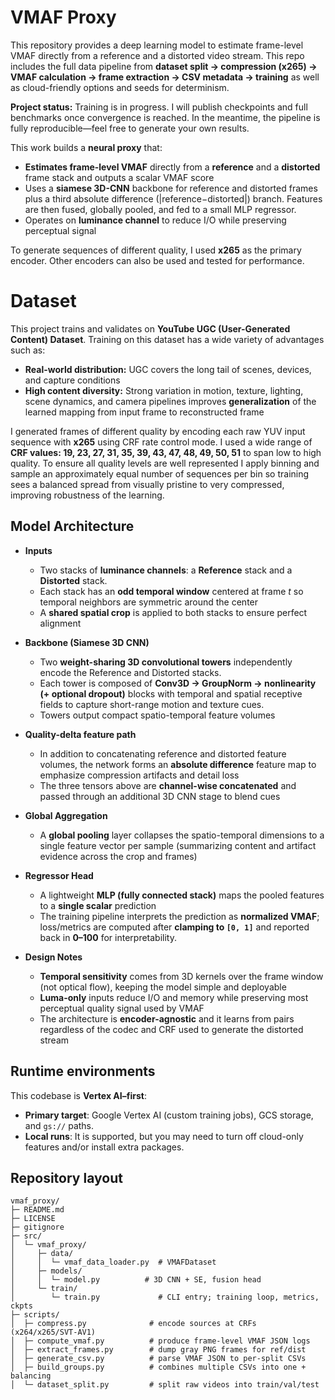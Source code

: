 # VMAF Proxy

This repository provides a deep learning model to estimate frame-level VMAF directly from a reference and a distorted video stream. This repo includes the full data pipeline from **dataset split → compression (x265) → VMAF calculation → frame extraction → CSV metadata → training** as well as cloud-friendly options and seeds for determinism.

**Project status:** Training is in progress. I will publish checkpoints and full benchmarks once convergence is reached. In the meantime, the pipeline is fully reproducible—feel free to generate your own results.

This work builds a **neural proxy** that:

- **Estimates frame-level VMAF** directly from a **reference** and a **distorted** frame stack and outputs a scalar VMAF score
- Uses a **siamese 3D-CNN** backbone for reference and distorted frames plus a third absolute difference (|reference−distorted|) branch. Features are then fused, globally pooled, and fed to a small MLP regressor.
- Operates on **luminance channel** to reduce I/O while preserving perceptual signal

To generate sequences of different quality, I used **x265** as the primary encoder. Other encoders can also be used and tested for performance.

# Dataset
This project trains and validates on **YouTube UGC (User-Generated Content) Dataset**. Training on this dataset has a wide variety of advantages such as:
- **Real-world distribution:** UGC covers the long tail of scenes, devices, and capture conditions
- **High content diversity:** Strong variation in motion, texture, lighting, scene dynamics, and camera pipelines improves **generalization** of the learned mapping from input frame to reconstructed frame

 I generated frames of different quality by encoding each raw YUV input sequence with **x265** using CRF rate control mode. I used a wide range of **CRF values: 19, 23, 27, 31, 35, 39, 43, 47, 48, 49, 50, 51** to span low to high quality. To ensure all quality levels are well represented I apply binning and sample an approximately equal number of sequences per bin so training sees a balanced spread from visually pristine to very compressed, improving robustness of the learning.

## Model Architecture
- **Inputs**
  - Two stacks of **luminance channels**: a **Reference** stack and a **Distorted** stack.
  - Each stack has an **odd temporal window** centered at frame *t* so temporal neighbors are symmetric around the center
  - A **shared spatial crop** is applied to both stacks to ensure perfect alignment

- **Backbone (Siamese 3D CNN)**
  - Two **weight-sharing 3D convolutional towers** independently encode the Reference and Distorted stacks.
  - Each tower is composed of **Conv3D → GroupNorm → nonlinearity (+ optional dropout)** blocks with temporal and spatial receptive fields to capture short-range motion and texture cues.
  - Towers output compact spatio-temporal feature volumes

- **Quality-delta feature path**
  - In addition to concatenating reference and distorted feature volumes, the network forms an **absolute difference** feature map to emphasize compression artifacts and detail loss
  - The three tensors above are **channel-wise concatenated** and passed through an additional 3D CNN stage to blend cues

- **Global Aggregation**
  - A **global pooling** layer collapses the spatio-temporal dimensions to a single feature vector per sample (summarizing content and artifact evidence across the crop and frames)

- **Regressor Head**
  - A lightweight **MLP (fully connected stack)** maps the pooled features to a **single scalar** prediction
  - The training pipeline interprets the prediction as **normalized VMAF**; loss/metrics are computed after **clamping to `[0, 1]`** and reported back in **0–100** for interpretability.

- **Design Notes**
  - **Temporal sensitivity** comes from 3D kernels over the frame window (not optical flow), keeping the model simple and deployable
  - **Luma-only** inputs reduce I/O and memory while preserving most perceptual quality signal used by VMAF
  - The architecture is **encoder-agnostic** and it learns from pairs regardless of the codec and CRF used to generate the distorted stream

## Runtime environments

This codebase is **Vertex AI–first**:

- **Primary target**: Google Vertex AI (custom training jobs), GCS storage, and `gs://` paths.
- **Local runs**: It is supported, but you may need to turn off cloud-only features and/or install extra packages.

## Repository layout
```text
vmaf_proxy/
├─ README.md
├─ LICENSE
├─ gitignore
├─ src/
│  └─ vmaf_proxy/
│     ├─ data/
│     │  └─ vmaf_data_loader.py  # VMAFDataset
│     ├─ models/
│     │  └─ model.py          # 3D CNN + SE, fusion head
│     └─ train/
│        └─ train.py             # CLI entry; training loop, metrics, ckpts
├─ scripts/
│  ├─ compress.py              # encode sources at CRFs (x264/x265/SVT-AV1)
│  ├─ compute_vmaf.py          # produce frame-level VMAF JSON logs
│  ├─ extract_frames.py        # dump gray PNG frames for ref/dist
│  ├─ generate_csv.py          # parse VMAF JSON to per-split CSVs
│  ├─ build_groups.py          # combines multiple CSVs into one + balancing
│  └─ dataset_split.py         # split raw videos into train/val/test
```